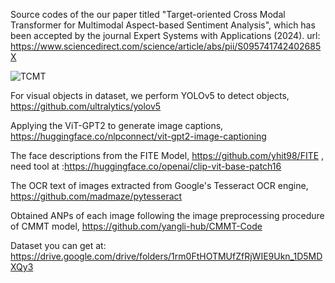 Source codes of the our paper titled "Target-oriented Cross Modal Transformer for Multimodal Aspect-based Sentiment Analysis", which has been accepted by the journal Expert Systems with Applications (2024).  url: https://www.sciencedirect.com/science/article/abs/pii/S095741742402685X

<img src="TCMT/blob/main/TCMT/figure2.png" alt="TCMT">

For visual objects in dataset, we perform YOLOv5 to detect objects, https://github.com/ultralytics/yolov5

Applying the ViT-GPT2 to generate image captions, https://huggingface.co/nlpconnect/vit-gpt2-image-captioning

The face descriptions from the FITE Model, https://github.com/yhit98/FITE , need tool at :https://huggingface.co/openai/clip-vit-base-patch16

The OCR text of images extracted from Google's Tesseract OCR engine, https://github.com/madmaze/pytesseract

Obtained ANPs of each image following the image preprocessing procedure of CMMT model, https://github.com/yangli-hub/CMMT-Code

Dataset you can get at: https://drive.google.com/drive/folders/1rm0FtHOTMUfZfRjWIE9Ukn_1D5MDXQy3


